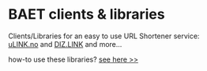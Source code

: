 BAET clients & libraries
========================

Clients/Libraries for an easy to use URL Shortener service:    
[uLINK.no](https://ulink.no) and [DIZ.LINK](https://diz.link) and more...   

how-to use these libraries? [see here >>](http://zeusbaba.github.io/dizlink-clients/)
